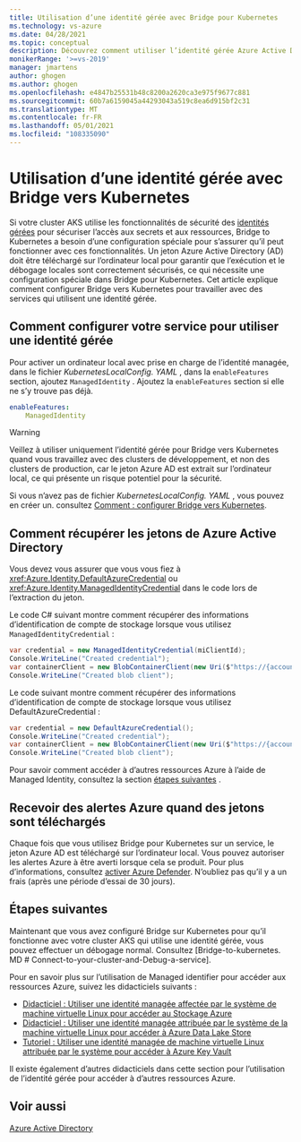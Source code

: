 ```yaml
---
title: Utilisation d’une identité gérée avec Bridge pour Kubernetes
ms.technology: vs-azure
ms.date: 04/28/2021
ms.topic: conceptual
description: Découvrez comment utiliser l’identité gérée Azure Active Directory (Azure AD) dans un cluster AKS avec Bridge vers Kubernetes
monikerRange: '>=vs-2019'
manager: jmartens
author: ghogen
ms.author: ghogen
ms.openlocfilehash: e4847b25531b48c8200a2620ca3e975f9677c881
ms.sourcegitcommit: 60b7a6159045a44293043a519c8ea6d915bf2c31
ms.translationtype: MT
ms.contentlocale: fr-FR
ms.lasthandoff: 05/01/2021
ms.locfileid: "108335090"
---
```

# <a name="use-managed-identity-with-bridge-to-kubernetes"></a>Utilisation d’une identité gérée avec Bridge vers Kubernetes

Si votre cluster AKS utilise les fonctionnalités de sécurité des [identités gérées](/azure/active-directory/managed-identities-azure-resources/overview) pour sécuriser l’accès aux secrets et aux ressources, Bridge to Kubernetes a besoin d’une configuration spéciale pour s’assurer qu’il peut fonctionner avec ces fonctionnalités. Un jeton Azure Active Directory (AD) doit être téléchargé sur l’ordinateur local pour garantir que l’exécution et le débogage locales sont correctement sécurisés, ce qui nécessite une configuration spéciale dans Bridge pour Kubernetes. Cet article explique comment configurer Bridge vers Kubernetes pour travailler avec des services qui utilisent une identité gérée.

## <a name="how-to-configure-your-service-to-use-managed-identity"></a>Comment configurer votre service pour utiliser une identité gérée

Pour activer un ordinateur local avec prise en charge de l’identité managée, dans le fichier *KubernetesLocalConfig. YAML* , dans la `enableFeatures` section, ajoutez `ManagedIdentity` . Ajoutez la `enableFeatures` section si elle ne s’y trouve pas déjà.

```yaml
enableFeatures:
    ManagedIdentity
```

> [!WARNING]
> Veillez à utiliser uniquement l’identité gérée pour Bridge vers Kubernetes quand vous travaillez avec des clusters de développement, et non des clusters de production, car le jeton Azure AD est extrait sur l’ordinateur local, ce qui présente un risque potentiel pour la sécurité.

Si vous n’avez pas de fichier *KubernetesLocalConfig. YAML* , vous pouvez en créer un. consultez [Comment : configurer Bridge vers Kubernetes](configure-bridge-to-kubernetes.md).

## <a name="how-to-fetch-the-azure-active-directory-tokens"></a>Comment récupérer les jetons de Azure Active Directory

Vous devez vous assurer que vous vous fiez à <xref:Azure.Identity.DefaultAzureCredential> ou <xref:Azure.Identity.ManagedIdentityCredential> dans le code lors de l’extraction du jeton.

Le code C# suivant montre comment récupérer des informations d’identification de compte de stockage lorsque vous utilisez `ManagedIdentityCredential` :

```csharp
var credential = new ManagedIdentityCredential(miClientId);
Console.WriteLine("Created credential");
var containerClient = new BlobContainerClient(new Uri($"https://{accountName}.blob.windows.net/{containerName}"), credential);
Console.WriteLine("Created blob client");
```

Le code suivant montre comment récupérer des informations d’identification de compte de stockage lorsque vous utilisez DefaultAzureCredential :

```csharp
var credential = new DefaultAzureCredential();
Console.WriteLine("Created credential");
var containerClient = new BlobContainerClient(new Uri($"https://{accountName}.blob.windows.net/{containerName}"), credential);
Console.WriteLine("Created blob client");
```

Pour savoir comment accéder à d’autres ressources Azure à l’aide de Managed Identity, consultez la section [étapes suivantes](#next-steps) .

## <a name="receive-azure-alerts-when-tokens-are-downloaded"></a>Recevoir des alertes Azure quand des jetons sont téléchargés

Chaque fois que vous utilisez Bridge pour Kubernetes sur un service, le jeton Azure AD est téléchargé sur l’ordinateur local. Vous pouvez autoriser les alertes Azure à être averti lorsque cela se produit. Pour plus d’informations, consultez [activer Azure Defender](/azure/security-center/enable-azure-defender). N’oubliez pas qu’il y a un frais (après une période d’essai de 30 jours).

## <a name="next-steps"></a>Étapes suivantes

Maintenant que vous avez configuré Bridge sur Kubernetes pour qu’il fonctionne avec votre cluster AKS qui utilise une identité gérée, vous pouvez effectuer un débogage normal. Consultez [Bridge-to-kubernetes. MD # Connect-to-your-cluster-and-Debug-a-service].

Pour en savoir plus sur l’utilisation de Managed identifier pour accéder aux ressources Azure, suivez les didacticiels suivants :

- [Didacticiel : Utiliser une identité managée affectée par le système de machine virtuelle Linux pour accéder au Stockage Azure](/azure/active-directory/managed-identities-azure-resources/tutorial-linux-vm-access-storage)
- [Didacticiel : Utiliser une identité managée attribuée par le système de la machine virtuelle Linux pour accéder à Azure Data Lake Store](/azure/active-directory/managed-identities-azure-resources/tutorial-linux-vm-access-datalake)
- [Tutoriel : Utiliser une identité managée de machine virtuelle Linux attribuée par le système pour accéder à Azure Key Vault](/azure/active-directory/managed-identities-azure-resources/tutorial-linux-vm-access-nonaad)

Il existe également d’autres didacticiels dans cette section pour l’utilisation de l’identité gérée pour accéder à d’autres ressources Azure.

## <a name="see-also"></a>Voir aussi

[Azure Active Directory](/azure/active-directory/managed-identities-azure-resources/)
